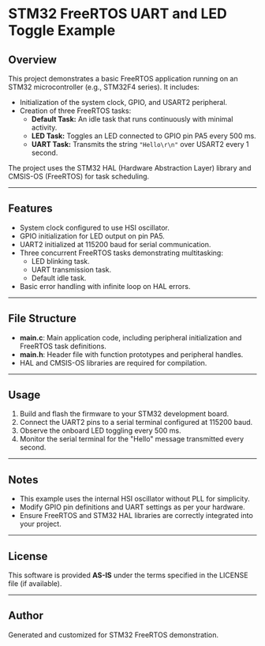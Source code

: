 # STM32 FreeRTOS UART and LED Toggle Example

## Overview
This project demonstrates a basic FreeRTOS application running on an STM32 microcontroller (e.g., STM32F4 series). It includes:

- Initialization of the system clock, GPIO, and USART2 peripheral.
- Creation of three FreeRTOS tasks:
  - **Default Task:** An idle task that runs continuously with minimal activity.
  - **LED Task:** Toggles an LED connected to GPIO pin PA5 every 500 ms.
  - **UART Task:** Transmits the string `"Hello\r\n"` over USART2 every 1 second.

The project uses the STM32 HAL (Hardware Abstraction Layer) library and CMSIS-OS (FreeRTOS) for task scheduling.

---

## Features
- System clock configured to use HSI oscillator.
- GPIO initialization for LED output on pin PA5.
- UART2 initialized at 115200 baud for serial communication.
- Three concurrent FreeRTOS tasks demonstrating multitasking:
  - LED blinking task.
  - UART transmission task.
  - Default idle task.
- Basic error handling with infinite loop on HAL errors.

---

## File Structure
- **main.c**: Main application code, including peripheral initialization and FreeRTOS task definitions.
- **main.h**: Header file with function prototypes and peripheral handles.
- HAL and CMSIS-OS libraries are required for compilation.

---

## Usage
1. Build and flash the firmware to your STM32 development board.
2. Connect the UART2 pins to a serial terminal configured at 115200 baud.
3. Observe the onboard LED toggling every 500 ms.
4. Monitor the serial terminal for the "Hello" message transmitted every second.

---

## Notes
- This example uses the internal HSI oscillator without PLL for simplicity.
- Modify GPIO pin definitions and UART settings as per your hardware.
- Ensure FreeRTOS and STM32 HAL libraries are correctly integrated into your project.

---

## License
This software is provided **AS-IS** under the terms specified in the LICENSE file (if available).

---

## Author
Generated and customized for STM32 FreeRTOS demonstration.

